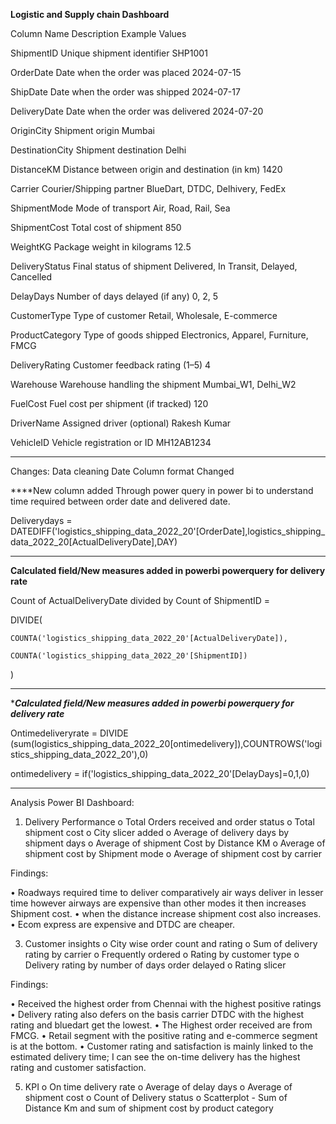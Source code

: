 **Logistic and Supply chain Dashboard**


Column Name	Description	Example Values

ShipmentID	Unique shipment identifier	SHP1001

OrderDate	Date when the order was placed	2024-07-15

ShipDate	Date when the order was shipped	2024-07-17

DeliveryDate	Date when the order was delivered	2024-07-20

OriginCity	Shipment origin	Mumbai

DestinationCity	Shipment destination	Delhi

DistanceKM	Distance between origin and destination (in km)	1420

Carrier	Courier/Shipping partner	BlueDart, DTDC, Delhivery, FedEx

ShipmentMode	Mode of transport	Air, Road, Rail, Sea

ShipmentCost	Total cost of shipment	850

WeightKG	Package weight in kilograms	12.5

DeliveryStatus	Final status of shipment	Delivered, In Transit, Delayed, Cancelled

DelayDays	Number of days delayed (if any)	0, 2, 5

CustomerType	Type of customer	Retail, Wholesale, E-commerce

ProductCategory	Type of goods shipped	Electronics, Apparel, Furniture, FMCG

DeliveryRating	Customer feedback rating (1–5)	4

Warehouse	Warehouse handling the shipment	Mumbai_W1, Delhi_W2

FuelCost	Fuel cost per shipment (if tracked)	120

DriverName	Assigned driver (optional)	Rakesh Kumar

VehicleID	Vehicle registration or ID	MH12AB1234
________________________________________
Changes:
Data cleaning
Date Column format Changed 

****New column added Through power query in power bi to understand time required between order date and delivered date.

Deliverydays = DATEDIFF('logistics_shipping_data_2022_20'[OrderDate],logistics_shipping_data_2022_20[ActualDeliveryDate],DAY)

------------------------------------------------------------------------------------------------------------------------------------------

**Calculated field/New measures added in powerbi powerquery for delivery rate**

Count of ActualDeliveryDate divided by Count of ShipmentID = 

DIVIDE(

	COUNTA('logistics_shipping_data_2022_20'[ActualDeliveryDate]),
	
	COUNTA('logistics_shipping_data_2022_20'[ShipmentID])
	
)

------------------------------------------------------------------------------------------------------------------------------------------------

****Calculated field/New measures added in powerbi powerquery for delivery rate***

Ontimedeliveryrate = DIVIDE (sum(logistics_shipping_data_2022_20[ontimedelivery]),COUNTROWS('logistics_shipping_data_2022_20'),0)

ontimedelivery = if('logistics_shipping_data_2022_20'[DelayDays]=0,1,0)

------------------------------------------------------------------------------------------------------------------------------------------------


Analysis Power BI Dashboard:

1.	Delivery Performance
o	Total Orders received and order status
o	Total shipment cost
o	City slicer added
o	Average of delivery days by shipment days
o	Average of shipment Cost by Distance KM
o	Average of shipment cost by Shipment mode
o	Average of shipment cost by carrier

Findings:  

•	Roadways required time to deliver comparatively air ways deliver in lesser time however airways are expensive than other modes it then increases Shipment cost.
•	when the distance increase shipment cost also increases.
•	Ecom express are expensive and DTDC are cheaper.

3.	Customer insights
o	City wise order count and rating
o	Sum of delivery rating by carrier
o	Frequently ordered 
o	Rating by customer type
o	Delivery rating by number of days order delayed
o	Rating slicer

Findings:  

•	Received the highest order from Chennai with the highest positive ratings
•	Delivery rating also defers on the basis carrier DTDC with the highest rating and bluedart get the lowest.
•	The Highest order received are from FMCG.
•	Retail segment with the positive rating and e-commerce segment is at the bottom.
•	Customer rating and satisfaction is mainly linked to the estimated delivery time; I can see the      on-time delivery has the highest rating and customer satisfaction.

5.	KPI
o	On time delivery rate
o	Average of delay days
o	Average of shipment cost
o	Count of Delivery status
o	Scatterplot - Sum of Distance Km and sum of shipment cost by product category
